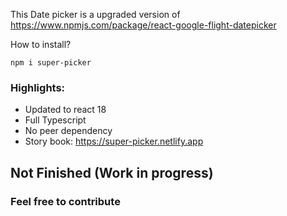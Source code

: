 This Date picker is a upgraded version of https://www.npmjs.com/package/react-google-flight-datepicker

How to install?

```
npm i super-picker
```

### Highlights:

- Updated to react 18
- Full Typescript
- No peer dependency
- Story book: https://super-picker.netlify.app

## Not Finished (Work in progress)

### Feel free to contribute
